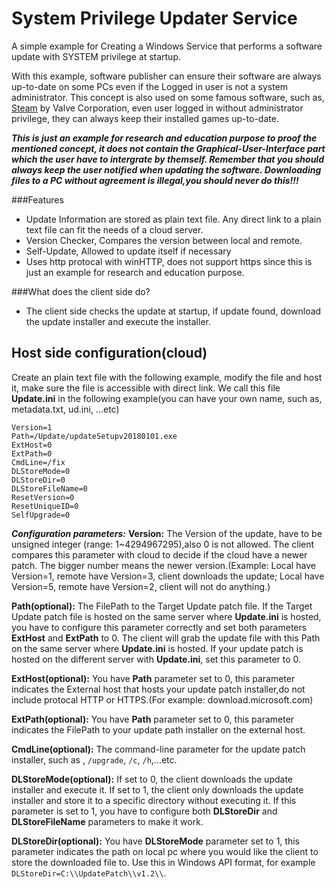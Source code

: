 # System Privilege Updater Service

A simple example for Creating a Windows Service that performs a software update with SYSTEM privilege at startup.

With this example, software publisher can ensure their software are always up-to-date on some PCs even if the Logged in user is not a system administrator. This concept is also used on some famous software, such as, [Steam](http://store.steampowered.com/about/ "Steam") by Valve Corporation, even user logged in without administrator privilege, they can always keep their installed games up-to-date.

***This is just an example for research and education purpose to proof the mentioned concept, it does not contain the Graphical-User-Interface part which the user have to intergrate by themself. Remember that you should always keep the user notified when updating the software. Downloading files to a PC without agreement is illegal,you should never do this!!!***



###Features

- Update Information are stored as plain text file. Any direct link to a plain text file can fit the needs of a cloud server.
- Version Checker, Compares the version between local and remote.
- Self-Update, Allowed to update itself if necessary
- Uses http protocal with winHTTP, does not support https since this is just an example for research and education purpose.

###What does the client side do?
- The client side checks the update at startup, if update found, download the update installer and execute the installer.


Host side configuration(cloud)
-------------
Create an plain text file with the following example, modify the file and host it, make sure the file is accessible with direct link. We call this file **Update.ini** in the following example(you can have your own name, such as, metadata.txt, ud.ini, ...etc)


    Version=1
    Path=/Update/updateSetupv20180101.exe
    ExtHost=0
    ExtPath=0
    CmdLine=/fix
    DLStoreMode=0
    DLStoreDir=0
    DLStoreFileName=0
    ResetVersion=0
    ResetUniqueID=0
    SelfUpgrade=0

***Configuration parameters:***
 **Version:** The Version of the update, have to be unsigned integer (range: 	1~4294967295),also 0 is not allowed. The client compares this parameter with cloud to decide if the cloud have a newer patch. The bigger number means the newer version.(Example: Local have Version=1, remote have Version=3, client downloads the update; Local have Version=5, remote have Version=2, client will not do anything.)

**Path(optional):** The FilePath to the Target Update patch file. If the Target Update patch file is hosted on the same server where **Update.ini** is hosted, you have to configure this parameter correctly and set both parameters **ExtHost** and **ExtPath** to 0. The client will grab the update file with this Path on the same server where **Update.ini** is hosted. If your update patch is hosted on the different server with **Update.ini**, set this parameter to 0.

**ExtHost(optional):** You have **Path** parameter set to 0, this parameter indicates the External host that hosts your update patch installer,do not include protocal HTTP or HTTPS.(For example: download.microsoft.com)

**ExtPath(optional):** You have **Path** parameter set to 0, this parameter indicates the FilePath to your update path installer on the external host.

 **CmdLine(optional):** The command-line parameter for the update patch installer, such as , `/upgrade`, `/c`, `/h`,...etc.  

**DLStoreMode(optional):** If set to 0, the client downloads the update installer and execute it. If set to 1, the client only downloads the update installer and store it to a specific directory without executing it. If this parameter is set to 1, you have to configure both **DLStoreDir** and **DLStoreFileName** parameters to make it work.

**DLStoreDir(optional):** You have **DLStoreMode** parameter set to 1, this parameter indicates the path on local pc where you would like the client to store the downloaded file to. Use this in Windows API format, for example `DLStoreDir=C:\\UpdatePatch\\v1.2\\`.
